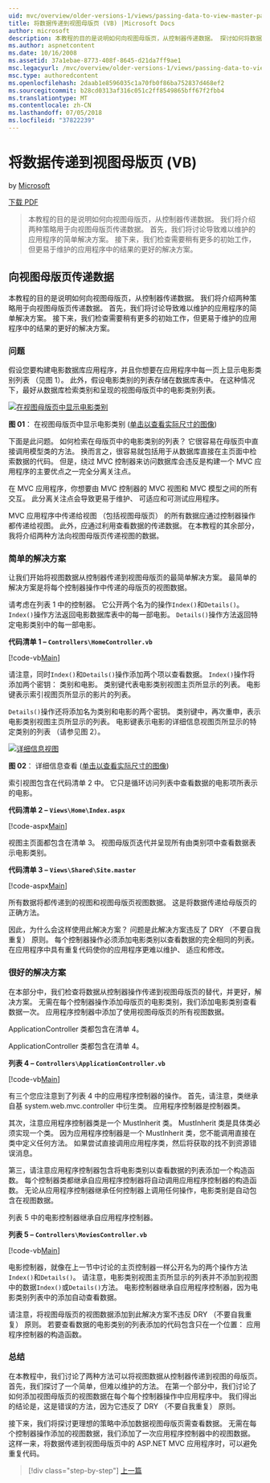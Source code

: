 ```yaml
---
uid: mvc/overview/older-versions-1/views/passing-data-to-view-master-pages-vb
title: 将数据传递到视图母版页 (VB) |Microsoft Docs
author: microsoft
description: 本教程的目的是说明如何向视图母版页，从控制器传递数据。 探讨如何将数据传递到视图 m 的两种策略...
ms.author: aspnetcontent
ms.date: 10/16/2008
ms.assetid: 37a1ebae-8773-408f-8645-d21da7ff9ae1
msc.legacyurl: /mvc/overview/older-versions-1/views/passing-data-to-view-master-pages-vb
msc.type: authoredcontent
ms.openlocfilehash: 2daab1e8596035c1a70fb0f86ba752837d468ef2
ms.sourcegitcommit: b28cd0313af316c051c2ff8549865bff67f2fbb4
ms.translationtype: MT
ms.contentlocale: zh-CN
ms.lasthandoff: 07/05/2018
ms.locfileid: "37822239"
---
```

<a name="passing-data-to-view-master-pages-vb"></a>将数据传递到视图母版页 (VB)
====================
by [Microsoft](https://github.com/microsoft)

[下载 PDF](http://download.microsoft.com/download/e/f/3/ef3f2ff6-7424-48f7-bdaa-180ef64c3490/ASPNET_MVC_Tutorial_13_VB.pdf)

> 本教程的目的是说明如何向视图母版页，从控制器传递数据。 我们将介绍两种策略用于向视图母版页传递数据。 首先，我们将讨论导致难以维护的应用程序的简单解决方案。 接下来，我们检查需要稍有更多的初始工作，但更易于维护的应用程序中的结果的更好的解决方案。


## <a name="passing-data-to-view-master-pages"></a>向视图母版页传递数据

本教程的目的是说明如何向视图母版页，从控制器传递数据。 我们将介绍两种策略用于向视图母版页传递数据。 首先，我们将讨论导致难以维护的应用程序的简单解决方案。 接下来，我们检查需要稍有更多的初始工作，但更易于维护的应用程序中的结果的更好的解决方案。

### <a name="the-problem"></a>问题

假设您要构建电影数据库应用程序，并且你想要在应用程序中每一页上显示电影类别列表 （见图 1）。 此外，假设电影类别的列表存储在数据库表中。 在这种情况下，最好从数据库检索类别和呈现的视图母版页中的电影类别列表。


[![在视图母版页中显示电影类别](passing-data-to-view-master-pages-vb/_static/image2.png)](passing-data-to-view-master-pages-vb/_static/image1.png)

**图 01**： 在视图母版页中显示电影类别 ([单击以查看实际尺寸的图像](passing-data-to-view-master-pages-vb/_static/image3.png))


下面是此问题。 如何检索在母版页中的电影类别的列表？ 它很容易在母版页中直接调用模型类的方法。 换而言之，很容易就包括用于从数据库直接在主页面中检索数据的代码。 但是，绕过 MVC 控制器来访问数据库会违反是构建一个 MVC 应用程序的主要优点之一完全分离关注点。

在 MVC 应用程序，你想要由 MVC 控制器的 MVC 视图和 MVC 模型之间的所有交互。 此分离关注点会导致更易于维护、 可适应和可测试应用程序。

MVC 应用程序中传递给视图 （包括视图母版页） 的所有数据应通过控制器操作都传递给视图。 此外，应通过利用查看数据的传递数据。 在本教程的其余部分，我将介绍两种方法向视图母版页传递视图的数据。

### <a name="the-simple-solution"></a>简单的解决方案

让我们开始将视图数据从控制器传递到视图母版页的最简单解决方案。 最简单的解决方案是将每个控制器操作中传递的母版页的视图数据。

请考虑在列表 1 中的控制器。 它公开两个名为的操作`Index()`和`Details()`。 `Index()`操作方法返回电影数据库表中的每一部电影。 `Details()`操作方法返回特定电影类别中的每一部电影。

**代码清单 1 – `Controllers\HomeController.vb`**

[!code-vb[Main](passing-data-to-view-master-pages-vb/samples/sample1.vb)]

请注意，同时`Index()`和`Details()`操作添加两个项以查看数据。 `Index()`操作将添加两个密钥： 类别和电影。 类别键代表电影类别视图主页所显示的列表。 电影键表示索引视图页所显示的影片的列表。

`Details()`操作还将添加名为类别和电影的两个密钥。 类别键中，再次重申，表示电影类别视图主页所显示的列表。 电影键表示电影的详细信息视图页所显示的特定类别的列表 （请参见图 2）。


[![详细信息视图](passing-data-to-view-master-pages-vb/_static/image5.png)](passing-data-to-view-master-pages-vb/_static/image4.png)

**图 02**： 详细信息查看 ([单击以查看实际尺寸的图像](passing-data-to-view-master-pages-vb/_static/image6.png))


索引视图包含在代码清单 2 中。 它只是循环访问列表中查看数据的电影项所表示的电影。

**代码清单 2 – `Views\Home\Index.aspx`**

[!code-aspx[Main](passing-data-to-view-master-pages-vb/samples/sample2.aspx)]

视图主页面都包含在清单 3。 视图母版页迭代并呈现所有由类别项中查看数据表示电影类别。

**代码清单 3 – `Views\Shared\Site.master`**

[!code-aspx[Main](passing-data-to-view-master-pages-vb/samples/sample3.aspx)]

所有数据将都传递到的视图和视图母版页视图数据。 这是将数据传递给母版页的正确方法。

因此，为什么会这样使用此解决方案？ 问题是此解决方案违反了 DRY （不要自我重复） 原则。 每个控制器操作必须添加电影类别以查看数据的完全相同的列表。 在应用程序中具有重复代码使你的应用程序更难以维护、 适应和修改。

### <a name="the-good-solution"></a>很好的解决方案

在本部分中，我们检查将数据从控制器操作传递到视图母版页的替代，并更好，解决方案。 无需在每个控制器操作添加母版页的电影类别，我们添加电影类别查看数据一次。 应用程序控制器中添加了使用视图母版页的所有视图数据。

ApplicationController 类都包含在清单 4。

ApplicationController 类都包含在清单 4。

**列表 4 – `Controllers\ApplicationController.vb`**

[!code-vb[Main](passing-data-to-view-master-pages-vb/samples/sample4.vb)]

有三个您应注意到了列表 4 中的应用程序控制器的操作。 首先，请注意，类继承自基 system.web.mvc.controller 中衍生类。 应用程序控制器是控制器类。

其次，注意应用程序控制器类是一个 MustInherit 类。 MustInherit 类是具体类必须实现一个类。 因为应用程序控制器是一个 MustInherit 类，您不能调用直接在类中定义任何方法。 如果尝试直接调用应用程序类，然后将获取的找不到资源错误消息。

第三，请注意应用程序控制器包含将电影类别以查看数据的列表添加一个构造函数。 每个控制器类都继承自应用程序控制器将自动调用应用程序控制器的构造函数。 无论从应用程序控制器继承任何控制器上调用任何操作，电影类别是自动包含在视图数据。

列表 5 中的电影控制器继承自应用程序控制器。

**列表 5 – `Controllers\MoviesController.vb`**

[!code-vb[Main](passing-data-to-view-master-pages-vb/samples/sample5.vb)]

电影控制器，就像在上一节中讨论的主页控制器一样公开名为的两个操作方法`Index()`和`Details()`。 请注意，电影类别视图主页所显示的列表并不添加到视图中的数据`Index()`或`Details()`方法。 电影控制器继承自应用程序控制器，因为电影类别列表中的添加自动查看数据。

请注意，将视图母版页的视图数据添加到此解决方案不违反 DRY （不要自我重复） 原则。 若要查看数据的电影类别的列表添加的代码包含只在一个位置： 应用程序控制器的构造函数。

### <a name="summary"></a>总结

在本教程中，我们讨论了两种方法可以将视图数据从控制器传递到视图的母版页。 首先，我们探讨了一个简单，但难以维护的方法。 在第一个部分中，我们讨论了如何添加视图母版页的视图数据在每个每个控制器操作中应用程序中。 我们得出的结论是，这是错误的方法，因为它违反了 DRY （不要自我重复） 原则。

接下来，我们将探讨更理想的策略中添加数据视图母版页需查看数据。 无需在每个控制器操作添加的视图数据，我们添加了一次应用程序控制器中的视图数据。 这样一来，将数据传递到视图母版页中的 ASP.NET MVC 应用程序时，可以避免重复代码。

> [!div class="step-by-step"]
> [上一篇](creating-page-layouts-with-view-master-pages-vb.md)
